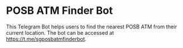 # POSB ATM Finder Bot

This Telegram Bot helps users to find the nearest POSB ATM from their current location. The bot can be accessed at https://t.me/sgposbatmfinderbot.
